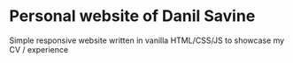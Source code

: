 # Personal website of Danil Savine

Simple responsive website written in vanilla HTML/CSS/JS to showcase my CV / experience
